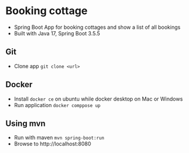 # Booking cottage

- Spring Boot App for booking cottages and show a list of all bookings
- Built with Java 17, Spring Boot 3.5.5

## Git 

- Clone app `git clone <url>`

## Docker 

- Install `docker ce` on ubuntu while docker desktop on Mac or Windows
- Run application `docker comppose up`

## Using mvn

- Run with maven `mvn spring-boot:run`
- Browse to http://localhost:8080

